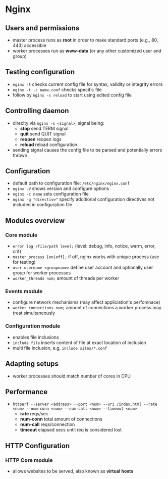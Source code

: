 # Nginx 

## Users and permissions

- master process runs as **root** in order to make standard ports (e.g., 80, 443) accessible
- worker processes run as **www-data** (or any other customized user and group)

## Testing configuration

- `nginx -t` checks current config file for syntax, validity or integrity errors
- `nginx -t -c name.conf` checks specific file
- follow by `nginx -s reload` to start using edited config file

## Controlling daemon

- direclty via `nginx -s <signal>`, signal being:
    - **stop** send TERM signal
    - **quit** send QUIT signal
    - **reopen** reopen logs
    - **reload** reload configuration 
- sending signal causes the config file to be parsed and potentially errors thrown

## Configuration

- default path to configuration file: `/etc/nginx/nginx.conf`
- `nginx -V` shows version and configure options
- `nginx -c name` sets configuration file
- `nginx -g "directive"` specify additional configuration directives not included in configuration file

## Modules overview

### Core module

- `error log /file/path level;` (level: debug, info, notice, warm, error, crit)
- `master_process [on|off];` if off, nginx works with unique process (use for testing)
- `user username <groupname>` define user account and optionally user group for worker processes
- `worker_threads num;` amount of threads per worker

### Events module

- configure network mechanisms (may affect appliciation's perfomnace)
- `worker_connections num;` amount of connections a worker process may treat simultaneously

### Configuration module

- enables file inclusions
- `include file` inserts content of file at exact location of inclusion
- multi file inclusion, e.g, `include sites/*.conf`

## Adapting setups

- worker processes should match number of cores in CPU

## Performance

- `httperf --server <address> --port <num> --uri /index.html --rate <num> --num-conn <num> --num-call <num> --timeout <num>`
    - **rate** reqs/sec
    - **num-conn** total amount of connections
    - **num-call** reqs/connection
    - **timeout** elapsed secs until req is considered lost

## HTTP Configuration

### HTTP Core module

- allows websites to be served, also known as **virtual hosts**



